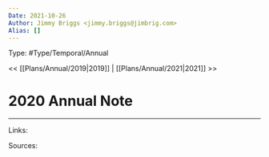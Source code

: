 ```yaml
---
Date: 2021-10-26
Author: Jimmy Briggs <jimmy.briggs@jimbrig.com>
Alias: []
---
```


Type: #Type/Temporal/Annual

<< [[Plans/Annual/2019|2019]] | [[Plans/Annual/2021|2021]] >>

# 2020 Annual Note



***

Links:

Sources: